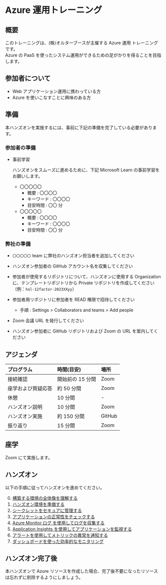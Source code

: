 # Azure 運用トレーニング

## 概要

このトレーニングは、(株)オルターブースが主催する Azure 運用 トレーニングです。  
Azure の PaaS を使ったシステム運用ができるための足がかりを得ることを目指します。

## 参加者について

- Web アプリケーション運用に携わっている方
- Azure を使いこなすことに興味のある方

## 準備

本ハンズオンを実施するには、事前に下記の準備を完了している必要があります。

### 参加者の準備

- 事前学習

  ハンズオンをスムーズに進めるために、下記 Microsoft Learn の事前学習をお願いします。

  - 〇〇〇〇〇
    - 概要 : 〇〇〇〇
    - キーワード : 〇〇〇〇
    - 目安時間 : 〇〇 分
  - 〇〇〇〇〇
    - 概要 : 〇〇〇〇
    - キーワード : 〇〇〇〇
    - 目安時間 : 〇〇 分

### 弊社の準備

- `〇〇〇〇〇` team に弊社のハンズオン担当者を追加してください
- ハンズオン参加者の GitHub アカウント名を収集してください
- 参加者が使用するリポジトリについて、ハンズオンに使用する Organization に、テンプレートリポジトリから Private リポジトリを作成してください（例：`hol-12factor-2023XXyy`）

- 参加者用リポジトリに参加者を READ 権限で招待してください
  - 手順 : Settings > Collaborators and teams > Add people
- Zoom 会議 URL を発行してください
- ハンズオン参加者に GitHub リポジトリおよび Zoom の URL を案内してください

## アジェンダ

| プログラム         | 時間(目安)       | 場所   |
| :----------------- | :--------------- | :----- |
| 接続確認           | 開始前の 15 分間 | Zoom   |
| 座学および質疑応答 | 約 50 分間       | Zoom   |
| 休憩               | 10 分間          | -      |
| ハンズオン説明     | 10 分間          | Zoom   |
| ハンズオン実施     | 約 150 分間      | GitHub |
| 振り返り           | 15 分間          | Zoom   |

## 座学

Zoom にて実施します。

## ハンズオン

以下の手順に従ってハンズオンを進めてください。

0. [構築する環境の全体像を理解する](./docs/00_learning-environment.md)
1. [ハンズオン環境を準備する](./docs/01_setup-training-environment.md)
2. [シークレットをセキュアに管理する](./docs/02_securely-managing-secrets-with-key-vault.md)
3. [アプリケーションの正常性をチェックする](./docs/03_ensuring-application-health-with-health-checks.md)
4. [Azure Monitor ログ を使用してログを収集する](./docs/04_collecting-logs-with-azure-monitor-logs.md)
5. [Application Insights を使用してアプリケーションを監視する](./docs/05_monitoring-applications-with-application-insights.md)
6. [アラートを使用してメトリックの異常を通知する](./docs/06_detecting-application-issues-with-alerts.md)
7. [ダッシュボードを使った効率的なモニタリング](./docs/07_efficient-monitoring-with-dashboards.md)

## ハンズオン完了後

本ハンズオンで Azure リソースを作成した場合、完了後不要になったリソースは忘れずに削除するようにしましょう。
